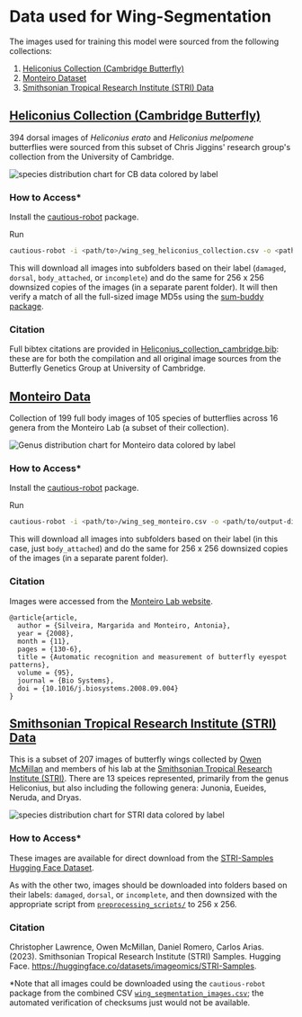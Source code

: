 # Data used for Wing-Segmentation

The images used for training this model were sourced from the following collections:
1. [Heliconius Collection (Cambridge Butterfly)](#heliconius-collection-cambridge-butterfly)
2. [Monteiro Dataset](#monteiro-data)
3. [Smithsonian Tropical Research Institute (STRI) Data](#smithsonian-tropical-research-institute-stri-data)

## [Heliconius Collection (Cambridge Butterfly)](https://huggingface.co/datasets/imageomics/Heliconius-Collection_Cambridge-Butterfly)

394 dorsal images of _Heliconius erato_ and _Heliconius melpomene_ butterflies were sourced from this subset of Chris Jiggins' research group's collection from the University of Cambridge.

![species distribution chart for CB data colored by label](https://github.com/user-attachments/assets/cee0dd24-00e8-46fd-93d0-02804b557fdf)



### How to Access*

Install the [cautious-robot](https://github.com/Imageomics/cautious-robot) package.

Run
```bash
cautious-robot -i <path/to>/wing_seg_heliconius_collection.csv -o <path/to/output-directory> -s label -u source_url -l 256 -v "md5"
```

This will download all images into subfolders based on their label (`damaged`, `dorsal`, `body_attached`, or `incomplete`) and do the same for 256 x 256 downsized copies of the images (in a separate parent folder). It will then verify a match of all the full-sized image MD5s using the [sum-buddy package](https://github.com/Imageomics/sum-buddy).

### Citation
Full bibtex citations are provided in [Heliconius_collection_cambridge.bib](/heliconius_collection_cambridge.bib): these are for both the compilation and all original image sources from the Butterfly Genetics Group at University of Cambridge.

## [Monteiro Data](https://lepdata.org/)

Collection of 199 full body images of 105 species of butterflies across 16 genera from the Monteiro Lab (a subset of their collection).

![Genus distribution chart for Monteiro data colored by label](https://github.com/user-attachments/assets/3075f07e-6166-48f8-8a31-53eec4d4a220)


### How to Access*

Install the [cautious-robot](https://github.com/Imageomics/cautious-robot) package.

Run
```bash
cautious-robot -i <path/to>/wing_seg_monteiro.csv -o <path/to/output-directory> -s label -u source_url -l 256 
```

This will download all images into subfolders based on their label (in this case, just `body_attached`) and do the same for 256 x 256 downsized copies of the images (in a separate parent folder). 


### Citation

Images were accessed from the [Monteiro Lab website](https://lepdata.org/monteiro/).

```
@article{article,
  author = {Silveira, Margarida and Monteiro, Antonia},
  year = {2008},
  month = {11},
  pages = {130-6},
  title = {Automatic recognition and measurement of butterfly eyespot patterns},
  volume = {95},
  journal = {Bio Systems},
  doi = {10.1016/j.biosystems.2008.09.004}
}
```

## [Smithsonian Tropical Research Institute (STRI) Data](https://huggingface.co/datasets/imageomics/STRI-Samples)

This is a subset of 207 images of butterfly wings collected by [Owen McMillan](https://stri.si.edu/scientist/owen-mcmillan) and members of his lab at the [Smithsonian Tropical Research Institute (STRI)](https://stri.si.edu/). There are 13 speices represented, primarily from the genus Heliconius, but also including the following genera: Junonia, Eueides, Neruda, and Dryas.


![species distribution chart for STRI data colored by label](https://github.com/user-attachments/assets/9b811673-73e0-47d6-830b-91b4af7a92a5)


### How to Access*

These images are available for direct download from the [STRI-Samples Hugging Face Dataset](https://huggingface.co/datasets/imageomics/STRI-Samples).

As with the other two, images should be downloaded into folders based on their labels: `damaged`, `dorsal`, or `incomplete`, and then downsized with the appropriate script from [`preprocessing_scripts/`](../preprocessing_scripts) to 256 x 256.

### Citation

Christopher Lawrence, Owen McMillan, Daniel Romero, Carlos Arias. (2023). Smithsonian Tropical Research Institute (STRI) Samples. Hugging Face. https://huggingface.co/datasets/imageomics/STRI-Samples.


*Note that all images could be downloaded using the `cautious-robot` package from the combined CSV [`wing_segmentation_images.csv`](wing_segmentation_images.csv); the automated verification of checksums just would not be available.
